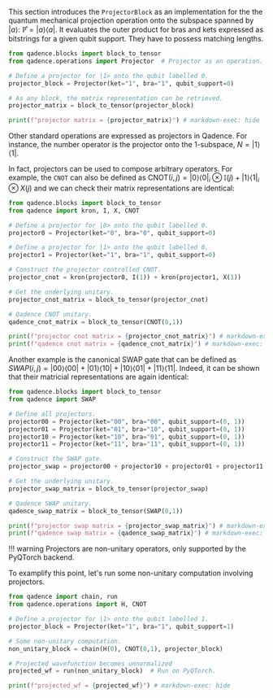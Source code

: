 This section introduces the `ProjectorBlock` as an implementation for the the quantum mechanical projection operation onto the subspace spanned by $|a\rangle$: $\mathbb{\hat{P}}=|a\rangle \langle a|$. It evaluates the outer product for bras and kets expressed as bitstrings for a given qubit support. They have to possess matching lengths.

```python exec="on" source="material-block" session="projector" result="json"
from qadence.blocks import block_to_tensor
from qadence.operations import Projector  # Projector as an operation.

# Define a projector for |1> onto the qubit labelled 0.
projector_block = Projector(ket="1", bra="1", qubit_support=0)

# As any block, the matrix representation can be retrieved.
projector_matrix = block_to_tensor(projector_block)

print(f"projector matrix = {projector_matrix}") # markdown-exec: hide
```

Other standard operations are expressed as projectors in Qadence. For instance, the number operator is the projector onto the 1-subspace, $N=|1\rangle\langle 1|$.

In fact, projectors can be used to compose arbitrary operators. For example, the `CNOT` can also be defined as $\textrm{CNOT}(i,j)=|0\rangle\langle 0|_i\otimes \mathbb{I}(j)+|1\rangle\langle 1|_i\otimes X(j)$ and we can check their matrix representations are identical:

```python exec="on" source="material-block" session="projector" result="json"
from qadence.blocks import block_to_tensor
from qadence import kron, I, X, CNOT

# Define a projector for |0> onto the qubit labelled 0.
projector0 = Projector(ket="0", bra="0", qubit_support=0)

# Define a projector for |1> onto the qubit labelled 0.
projector1 = Projector(ket="1", bra="1", qubit_support=0)

# Construct the projector controlled CNOT.
projector_cnot = kron(projector0, I(1)) + kron(projector1, X(1))

# Get the underlying unitary.
projector_cnot_matrix = block_to_tensor(projector_cnot)

# Qadence CNOT unitary.
qadence_cnot_matrix = block_to_tensor(CNOT(0,1))

print(f"projector cnot matrix = {projector_cnot_matrix}") # markdown-exec: hide
print(f"qadence cnot matrix = {qadence_cnot_matrix}") # markdown-exec: hide
```

Another example is the canonical SWAP gate that can be defined as $SWAP(i,j)=|00\rangle\langle 00|+|01\rangle\langle 10|+|10\rangle\langle 01|+|11\rangle\langle 11|$. Indeed, it can be shown that their matricial representations are again identical:

```python exec="on" source="material-block" session="projector" result="json"
from qadence.blocks import block_to_tensor
from qadence import SWAP

# Define all projectors.
projector00 = Projector(ket="00", bra="00", qubit_support=(0, 1))
projector01 = Projector(ket="01", bra="10", qubit_support=(0, 1))
projector10 = Projector(ket="10", bra="01", qubit_support=(0, 1))
projector11 = Projector(ket="11", bra="11", qubit_support=(0, 1))

# Construct the SWAP gate.
projector_swap = projector00 + projector10 + projector01 + projector11

# Get the underlying unitary.
projector_swap_matrix = block_to_tensor(projector_swap)

# Qadence SWAP unitary.
qadence_swap_matrix = block_to_tensor(SWAP(0,1))

print(f"projector swap matrix = {projector_swap_matrix}") # markdown-exec: hide
print(f"qadence swap matrix = {qadence_swap_matrix}") # markdown-exec: hide
```

!!! warning
    Projectors are non-unitary operators, only supported by the PyQTorch backend.


To examplify this point, let's run some non-unitary computation involving projectors.

```python exec="on" source="material-block" session="projector" result="json"
from qadence import chain, run
from qadence.operations import H, CNOT

# Define a projector for |1> onto the qubit labelled 1.
projector_block = Projector(ket="1", bra="1", qubit_support=1)

# Some non-unitary computation.
non_unitary_block = chain(H(0), CNOT(0,1), projector_block)

# Projected wavefunction becomes unnormalized
projected_wf = run(non_unitary_block)  # Run on PyQTorch.

print(f"projected_wf = {projected_wf}") # markdown-exec: hide
```
